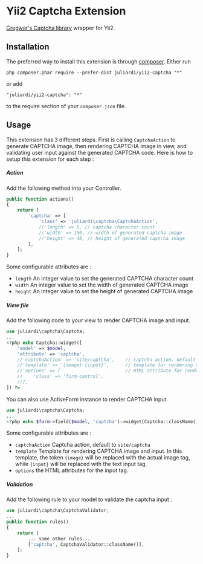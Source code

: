 Yii2 Captcha Extension
======================

[Gregwar's Captcha library](https://github.com/Gregwar/Captcha) wrapper for Yii2.

Installation
------------

The preferred way to install this extension is through [composer](http://getcomposer.org/download/).
Either run
```
php composer.phar require --prefer-dist juliardi/yii2-captcha "*"
```
or add
```
"juliardi/yii2-captcha": "*"
```
to the require section of your `composer.json` file.

Usage
-----
This extension has 3 different steps. First is calling `CaptchaAction` to generate CAPTCHA image, then rendering CAPTCHA image in view, and validating user input against the generated CAPTCHA code.
Here is how to setup this extension for each step :
##### Action
Add the following method into your Controller.
```php
public function actions()
{
    return [
        'captcha' => [
            'class' => 'juliardi\captcha\CaptchaAction',
            //'length' => 5, // captcha character count
            //'width' => 150, // width of generated captcha image
            //'height' => 40, // height of generated captcha image
        ],
    ];
}
```
Some configurable attributes are :
- `length`
An integer value to set the generated CAPTCHA character count
- `width` 
An integer value to set the width of generated CAPTCHA image
- `height`
An integer value to set the height of generated CAPTCHA image

##### View file
Add the following code to your view to render CAPTCHA image and input. 
```php
use juliardi\captcha\Captcha;
...
<?php echo Captcha::widget([
    'model' => $model,
    'attribute' => 'captcha',
    //'captchaAction' => 'site/captcha',    // captcha action, default to site/captcha
    //'template' => '{image} {input}',      // template for rendering CAPTCHA image and input
    //'options' => [                        // HTML attribute for rendering text input
    //    'class' => 'form-control',
    //],
]) ?>
```
You can also use ActiveForm instance to render CAPTCHA input.
```php
use juliardi\captcha\Captcha;
...
<?php echo $form->field($model, 'captcha')->widget(Captcha::className()) ?>

```
Some configurable attributes are :
- `captchaAction`
Captcha action, default to `site/captcha`
- `template`
Template for rendering CAPTCHA image and input. In this template, the token `{image}` will be replaced with the actual image tag, while `{input}` will be replaced with the text input tag.
- `options`
the HTML attributes for the input tag.

##### Validation
Add the following rule to your model to validate the captcha input :
```php
use juliardi\captcha\CaptchaValidator;
...
public function rules()
{
    return [
        ... some other rules...
        ['captcha', CaptchaValidator::className()],
    ];
}
```